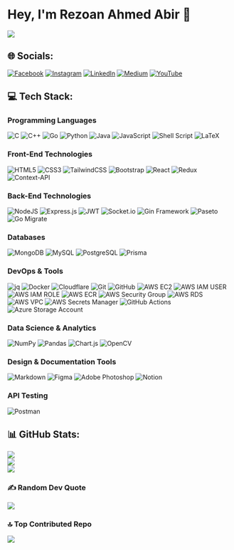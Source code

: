 # Hey, I'm Rezoan Ahmed Abir 👋
![](https://komarev.com/ghpvc/?username=REZ-OAN&color=blueviolet&&style=for-the-badge&abbreviated=true)


## 🌐 Socials:
[![Facebook](https://img.shields.io/badge/Facebook-%231877F2.svg?logo=Facebook&logoColor=white)](https://facebook.com/ahmedabir02) [![Instagram](https://img.shields.io/badge/Instagram-%23E4405F.svg?logo=Instagram&logoColor=white)](https://instagram.com/abir_0.0) [![LinkedIn](https://img.shields.io/badge/LinkedIn-%230077B5.svg?logo=linkedin&logoColor=white)](https://linkedin.com/in/rezoan-ahmed-abir-2ba462279) [![Medium](https://img.shields.io/badge/Medium-12100E?logo=medium&logoColor=white)](https://medium.com/@@ahmedabir.rez) [![YouTube](https://img.shields.io/badge/YouTube-%23FF0000.svg?logo=YouTube&logoColor=white)](https://youtube.com/@Rez_Wizardry) 

## 💻 Tech Stack:
### **Programming Languages**
![C](https://img.shields.io/badge/c-%2300599C.svg?style=for-the-badge&logo=c&logoColor=white) 
![C++](https://img.shields.io/badge/c++-%2300599C.svg?style=for-the-badge&logo=c%2B%2B&logoColor=white) 
![Go](https://img.shields.io/badge/go-%2300ADD8.svg?style=for-the-badge&logo=go&logoColor=white) 
![Python](https://img.shields.io/badge/python-3670A0?style=for-the-badge&logo=python&logoColor=ffdd54) 
![Java](https://img.shields.io/badge/java-%23ED8B00.svg?style=for-the-badge&logo=java&logoColor=white)
![JavaScript](https://img.shields.io/badge/javascript-%23323330.svg?style=for-the-badge&logo=javascript&logoColor=%23F7DF1E) 
![Shell Script](https://img.shields.io/badge/shell_script-%23121011.svg?style=for-the-badge&logo=gnu-bash&logoColor=white) 
![LaTeX](https://img.shields.io/badge/latex-%23008080.svg?style=for-the-badge&logo=latex&logoColor=white) 


### **Front-End Technologies**
![HTML5](https://img.shields.io/badge/html5-%23E34F26.svg?style=for-the-badge&logo=html5&logoColor=white) 
![CSS3](https://img.shields.io/badge/css3-%231572B6.svg?style=for-the-badge&logo=css3&logoColor=white) 
![TailwindCSS](https://img.shields.io/badge/tailwindcss-%2338B2AC.svg?style=for-the-badge&logo=tailwind-css&logoColor=white) 
![Bootstrap](https://img.shields.io/badge/bootstrap-%238511FA.svg?style=for-the-badge&logo=bootstrap&logoColor=white) 
![React](https://img.shields.io/badge/react-%2320232a.svg?style=for-the-badge&logo=react&logoColor=%2361DAFB) 
![Redux](https://img.shields.io/badge/redux-%23593d88.svg?style=for-the-badge&logo=redux&logoColor=white) 
![Context-API](https://img.shields.io/badge/Context--Api-000000?style=for-the-badge&logo=react)

### **Back-End Technologies**
![NodeJS](https://img.shields.io/badge/node.js-6DA55F?style=for-the-badge&logo=node.js&logoColor=white) 
![Express.js](https://img.shields.io/badge/express.js-%23404d59.svg?style=for-the-badge&logo=express&logoColor=%2361DAFB) 
![JWT](https://img.shields.io/badge/JWT-black?style=for-the-badge&logo=JSON%20web%20tokens) 
![Socket.io](https://img.shields.io/badge/Socket.io-black?style=for-the-badge&logo=socket.io&badgeColor=010101) 
![Gin Framework](https://img.shields.io/badge/gin-%23323330.svg?style=for-the-badge&logo=go&logoColor=%2361DAFB)
![Paseto](https://img.shields.io/badge/paseto-black?style=for-the-badge)
![Go Migrate](https://img.shields.io/badge/go--migrate-%2334D058.svg?style=for-the-badge)

### **Databases**
![MongoDB](https://img.shields.io/badge/MongoDB-%234ea94b.svg?style=for-the-badge&logo=mongodb&logoColor=white) 
![MySQL](https://img.shields.io/badge/mysql-4479A1.svg?style=for-the-badge&logo=mysql&logoColor=white) 
![PostgreSQL](https://img.shields.io/badge/postgresql-%23336791.svg?style=for-the-badge&logo=postgresql&logoColor=white)
![Prisma](https://img.shields.io/badge/Prisma-3982CE?style=for-the-badge&logo=Prisma&logoColor=white)

### **DevOps & Tools**
![jq](https://img.shields.io/badge/jq-007ACC?style=for-the-badge&logo=jsonwebtokens&logoColor=white)
![Docker](https://img.shields.io/badge/docker-%230db7ed.svg?style=for-the-badge&logo=docker&logoColor=white) 
![Cloudflare](https://img.shields.io/badge/Cloudflare-F38020?style=for-the-badge&logo=Cloudflare&logoColor=white) 
![Git](https://img.shields.io/badge/git-%23F05033.svg?style=for-the-badge&logo=git&logoColor=white) 
![GitHub](https://img.shields.io/badge/github-%23121011.svg?style=for-the-badge&logo=github&logoColor=white) 
![AWS EC2](https://img.shields.io/badge/aws--ec2-%23FF9900?style=for-the-badge&logo=amazon-aws&logoColor=white) 
![AWS IAM USER](https://img.shields.io/badge/aws--iam--user-%23FF9900?style=for-the-badge&logo=amazon-aws&logoColor=white) 
![AWS IAM ROLE](https://img.shields.io/badge/aws--iam--role-%23FF9900?style=for-the-badge&logo=amazon-aws&logoColor=white) 
![AWS ECR](https://img.shields.io/badge/aws--ecr-%23FF9900?style=for-the-badge&logo=amazon-aws&logoColor=white) 
![AWS Security Group](https://img.shields.io/badge/aws--security--group-%23FF9900?style=for-the-badge&logo=amazon-aws&logoColor=white)
![AWS RDS](https://img.shields.io/badge/aws--rds-%23FF9900?style=for-the-badge&logo=amazon-aws&logoColor=white)
![AWS VPC](https://img.shields.io/badge/aws--vpc-%23FF9900?style=for-the-badge&logo=amazon-aws&logoColor=white)
![AWS Secrets Manager](https://img.shields.io/badge/aws--secrets--manager-%23FF9900?style=for-the-badge&logo=amazon-aws&logoColor=white)
![GitHub Actions](https://img.shields.io/badge/github--actions-%23121011.svg?style=for-the-badge&logo=github&logoColor=white) 
![Azure Storage Account](https://img.shields.io/badge/azure--storage--account-%230072C6.svg?style=for-the-badge&logo=microsoft-azure&logoColor=white)

### **Data Science & Analytics**
![NumPy](https://img.shields.io/badge/numpy-%23013243.svg?style=for-the-badge&logo=numpy&logoColor=white) 
![Pandas](https://img.shields.io/badge/pandas-%23150458.svg?style=for-the-badge&logo=pandas&logoColor=white) 
![Chart.js](https://img.shields.io/badge/chart.js-F5788D.svg?style=for-the-badge&logo=chart.js&logoColor=white) 
![OpenCV](https://img.shields.io/badge/opencv-%23white.svg?style=for-the-badge&logo=opencv&logoColor=white)

### **Design & Documentation Tools**
![Markdown](https://img.shields.io/badge/markdown-%23000000.svg?style=for-the-badge&logo=markdown&logoColor=white) 
![Figma](https://img.shields.io/badge/figma-%23F24E1E.svg?style=for-the-badge&logo=figma&logoColor=white) 
![Adobe Photoshop](https://img.shields.io/badge/adobe%20photoshop-%2331A8FF.svg?style=for-the-badge&logo=adobe%20photoshop&logoColor=white) 
![Notion](https://img.shields.io/badge/Notion-%23000000.svg?style=for-the-badge&logo=notion&logoColor=white)

### **API Testing**
![Postman](https://img.shields.io/badge/Postman-FF6C37?style=for-the-badge&logo=postman&logoColor=white)




## 📊 GitHub Stats:
![](https://github-readme-stats.vercel.app/api?username=REZ-OAN&theme=nightowl&hide_border=false&include_all_commits=true&count_private=true)<br/>
![](https://github-readme-streak-stats.herokuapp.com/?user=REZ-OAN&theme=nightowl&hide_border=false)<br/>
![](https://github-readme-stats.vercel.app/api/top-langs/?username=REZ-OAN&theme=nightowl&hide_border=false&include_all_commits=true&count_private=true&layout=compact)

### ✍️ Random Dev Quote
![](https://quotes-github-readme.vercel.app/api?type=horizontal&theme=tokyonight)

### 🔝 Top Contributed Repo
![](https://github-contributor-stats.vercel.app/api?username=REZ-OAN&limit=5&theme=tokyonight&combine_all_yearly_contributions=true)

